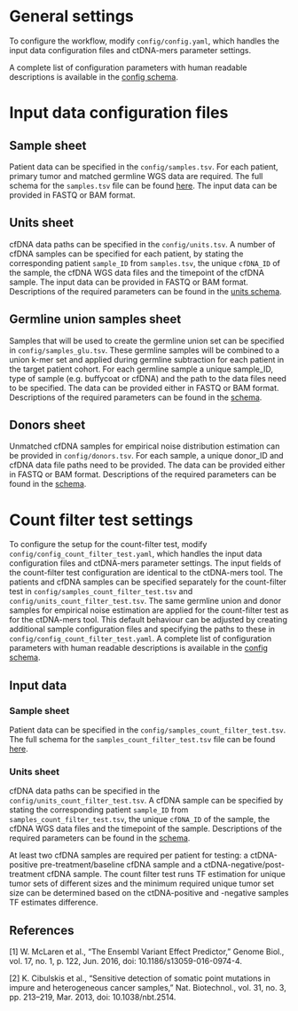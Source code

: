 # General settings
To configure the workflow, modify ``config/config.yaml``, which handles the input data configuration files and ctDNA-mers parameter settings.

A complete list of configuration parameters with human readable descriptions is available in the [config schema](https://github.com/carmenoroperv/ctDNA_mers/tree/main/workflow/schemas/config.schema.yaml).

# Input data configuration files

## Sample sheet
Patient data can be specified in the `config/samples.tsv`. For each patient, primary tumor and matched germline WGS data are required. The full schema for the `samples.tsv` file can be found [here](https://github.com/carmenoroperv/ctDNA_mers/tree/main/workflow/schemas/samples.schema.yaml). The input data can be provided in FASTQ or BAM format. 

## Units sheet
cfDNA data paths can be specified in the `config/units.tsv`. A number of cfDNA samples can be specified for each patient, by stating the corresponding patient `sample_ID` from `samples.tsv`, the unique `cfDNA_ID` of the sample, the cfDNA WGS data files and the timepoint of the cfDNA sample. The input data can be provided in FASTQ or BAM format. Descriptions of the required parameters can be found in the [units schema](https://github.com/carmenoroperv/ctDNA_mers/tree/main/workflow/schemas/units.schema.yaml).

## Germline union samples sheet
Samples that will be used to create the germline union set can be specified in `config/samples_glu.tsv`. These germline samples will be combined to a union k-mer set and applied during germline subtraction for each patient in the target patient cohort.
For each germline sample a unique sample_ID, type of sample (e.g. buffycoat or cfDNA) and the path to the data files need to be specified. The data can be provided either in FASTQ or BAM format. Descriptions of the required parameters can be found in the [schema](https://github.com/carmenoroperv/ctDNA_mers/tree/main/workflow/schemas/samples_glu.schema.yaml).

## Donors sheet
Unmatched cfDNA samples for empirical noise distribution estimation can be provided in `config/donors.tsv`. For each sample, a unique donor_ID and cfDNA data file paths need to be provided. 
The data can be provided either in FASTQ or BAM format. Descriptions of the required parameters can be found in the [schema](https://github.com/carmenoroperv/ctDNA_mers/tree/main/workflow/schemas/donors.schema.yaml).


# Count filter test settings
To configure the setup for the count-filter test, modify ``config/config_count_filter_test.yaml``, which handles the input data configuration files and ctDNA-mers parameter settings. The input fields of the count-filter test configuration are identical to the ctDNA-mers tool. The patients and cfDNA samples can be specified separately for the count-filter test in `config/samples_count_filter_test.tsv` and `config/units_count_filter_test.tsv`. The same germline union and donor samples for empirical noise estimation are applied for the count-filter test as for the ctDNA-mers tool. This default behaviour can be adjusted by creating additional sample configuration files and specifying the paths to these in ``config/config_count_filter_test.yaml``. A complete list of configuration parameters with  human readable descriptions is available in the [config schema](https://github.com/carmenoroperv/ctDNA_mers/tree/main/workflow/schemas/config_count_filter_test.schema.yaml).

## Input data

### Sample sheet
Patient data can be specified in the `config/samples_count_filter_test.tsv`. The full schema for the `samples_count_filter_test.tsv` file can be found [here](https://github.com/carmenoroperv/ctDNA_mers/tree/main/clonalSNVs_tracking/workflow/schemas/samples_count_filter_test.schema.yaml).

### Units sheet
cfDNA data paths can be specified in the `config/units_count_filter_test.tsv`. A cfDNA sample can be specified by stating the corresponding patient `sample_ID` from `samples_count_filter_test.tsv`, the unique `cfDNA_ID` of the sample, the cfDNA WGS data files and the timepoint of the sample. Descriptions of the required parameters can be found in the [schema](https://github.com/carmenoroperv/ctDNA_mers/tree/main/workflow/schemas/units_count_filter_test.schema.yaml).

At least two cfDNA samples are required per patient for testing: a ctDNA-positive pre-treatment/baseline cfDNA sample and a ctDNA-negative/post-treatment cfDNA sample. The count filter test runs TF estimation for unique tumor sets of different sizes and the minimum required unique tumor set size can be determined based on the ctDNA-positive and -negative samples TF estimates difference. 


## References
[1] W. McLaren et al., “The Ensembl Variant Effect Predictor,” Genome Biol., vol. 17, no. 1, p. 122, Jun. 2016, doi: 10.1186/s13059-016-0974-4.

[2] K. Cibulskis et al., “Sensitive detection of somatic point mutations in impure and heterogeneous cancer samples,” Nat. Biotechnol., vol. 31, no. 3, pp. 213–219, Mar. 2013, doi: 10.1038/nbt.2514.
